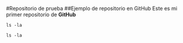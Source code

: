 #Repositorio de prueba
##Ejemplo de repositorio en GitHub
Este es mi primer repositorio de **GitHub**

	ls -la
	
`ls -la`

